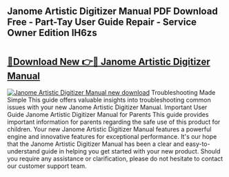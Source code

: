 ## Janome Artistic Digitizer Manual PDF Download Free - Part-Tay User Guide Repair - Service Owner Edition IH6zs

# <h2><a href="http://bc15255.oget.top/?id=Janome+Artistic+Digitizer+Manual">🔗Download New 👉🔴 Janome Artistic Digitizer Manual</a></h2>

[![Janome Artistic Digitizer Manual new download](https://i.imgur.com/5g1atiW.png)](http://bc15255.oget.top/?id=Janome+Artistic+Digitizer+Manual)
Troubleshooting Made Simple This guide offers valuable insights into troubleshooting common issues with your new Janome Artistic Digitizer Manual. Important User Guide Janome Artistic Digitizer Manual for Parents This guide provides important information for parents regarding the safe use of this product for children. Your new Janome Artistic Digitizer Manual features a powerful engine and innovative features for exceptional performance. It's our hope that the Janome Artistic Digitizer Manual has been a clear and easy-to-understand guide in helping you get started with your new product. Should you require any assistance or clarification, please do not hesitate to contact our customer support team.
